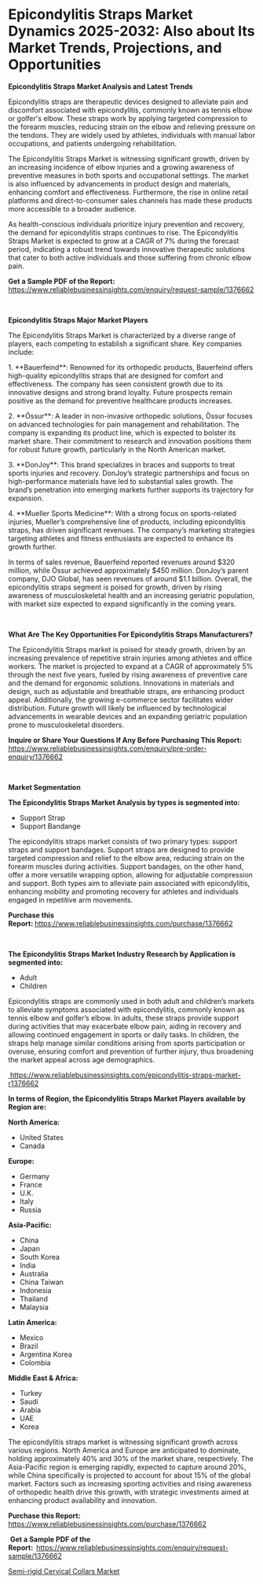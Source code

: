 <p><h1>Epicondylitis Straps Market Dynamics 2025-2032: Also about Its Market Trends, Projections, and Opportunities</h1></p><p><strong>Epicondylitis Straps Market Analysis and Latest Trends</strong></p>
<p><p>Epicondylitis straps are therapeutic devices designed to alleviate pain and discomfort associated with epicondylitis, commonly known as tennis elbow or golfer's elbow. These straps work by applying targeted compression to the forearm muscles, reducing strain on the elbow and relieving pressure on the tendons. They are widely used by athletes, individuals with manual labor occupations, and patients undergoing rehabilitation.</p><p>The Epicondylitis Straps Market is witnessing significant growth, driven by an increasing incidence of elbow injuries and a growing awareness of preventive measures in both sports and occupational settings. The market is also influenced by advancements in product design and materials, enhancing comfort and effectiveness. Furthermore, the rise in online retail platforms and direct-to-consumer sales channels has made these products more accessible to a broader audience.</p><p>As health-conscious individuals prioritize injury prevention and recovery, the demand for epicondylitis straps continues to rise. The Epicondylitis Straps Market is expected to grow at a CAGR of 7% during the forecast period, indicating a robust trend towards innovative therapeutic solutions that cater to both active individuals and those suffering from chronic elbow pain.</p></p>
<p><strong>Get a Sample PDF of the Report:&nbsp;</strong> <a href="https://www.reliablebusinessinsights.com/enquiry/request-sample/1376662?utm_campaign=75&utm_medium=2&utm_source=Github&utm_content=ia&utm_term=13012025&utm_id=epicondylitis-straps">https://www.reliablebusinessinsights.com/enquiry/request-sample/1376662</a></p>
<p>&nbsp;</p>
<p><strong>Epicondylitis Straps Major Market Players</strong></p>
<p><p>The Epicondylitis Straps Market is characterized by a diverse range of players, each competing to establish a significant share. Key companies include:</p><p>1. **Bauerfeind**: Renowned for its orthopedic products, Bauerfeind offers high-quality epicondylitis straps that are designed for comfort and effectiveness. The company has seen consistent growth due to its innovative designs and strong brand loyalty. Future prospects remain positive as the demand for preventive healthcare products increases.</p><p>2. **Össur**: A leader in non-invasive orthopedic solutions, Össur focuses on advanced technologies for pain management and rehabilitation. The company is expanding its product line, which is expected to bolster its market share. Their commitment to research and innovation positions them for robust future growth, particularly in the North American market.</p><p>3. **DonJoy**: This brand specializes in braces and supports to treat sports injuries and recovery. DonJoy’s strategic partnerships and focus on high-performance materials have led to substantial sales growth. The brand’s penetration into emerging markets further supports its trajectory for expansion.</p><p>4. **Mueller Sports Medicine**: With a strong focus on sports-related injuries, Mueller’s comprehensive line of products, including epicondylitis straps, has driven significant revenues. The company’s marketing strategies targeting athletes and fitness enthusiasts are expected to enhance its growth further.</p><p>In terms of sales revenue, Bauerfeind reported revenues around $320 million, while Össur achieved approximately $450 million. DonJoy’s parent company, DJO Global, has seen revenues of around $1.1 billion. Overall, the epicondylitis straps segment is poised for growth, driven by rising awareness of musculoskeletal health and an increasing geriatric population, with market size expected to expand significantly in the coming years.</p></p>
<p>&nbsp;</p>
<p><strong>What Are The Key Opportunities For Epicondylitis Straps Manufacturers?</strong></p>
<p><p>The Epicondylitis Straps market is poised for steady growth, driven by an increasing prevalence of repetitive strain injuries among athletes and office workers. The market is projected to expand at a CAGR of approximately 5% through the next five years, fueled by rising awareness of preventive care and the demand for ergonomic solutions. Innovations in materials and design, such as adjustable and breathable straps, are enhancing product appeal. Additionally, the growing e-commerce sector facilitates wider distribution. Future growth will likely be influenced by technological advancements in wearable devices and an expanding geriatric population prone to musculoskeletal disorders.</p></p>
<p><strong>Inquire or Share Your Questions If Any Before Purchasing This Report:</strong> <a href="https://www.reliablebusinessinsights.com/enquiry/pre-order-enquiry/1376662?utm_campaign=75&utm_medium=2&utm_source=Github&utm_content=ia&utm_term=13012025&utm_id=epicondylitis-straps">https://www.reliablebusinessinsights.com/enquiry/pre-order-enquiry/1376662</a></p>
<p>&nbsp;</p>
<p><strong>Market Segmentation</strong></p>
<p><strong>The Epicondylitis Straps Market Analysis by types is segmented into:</strong></p>
<p><ul><li>Support Strap</li><li>Support Bandange</li></ul></p>
<p><p>The epicondylitis straps market consists of two primary types: support straps and support bandages. Support straps are designed to provide targeted compression and relief to the elbow area, reducing strain on the forearm muscles during activities. Support bandages, on the other hand, offer a more versatile wrapping option, allowing for adjustable compression and support. Both types aim to alleviate pain associated with epicondylitis, enhancing mobility and promoting recovery for athletes and individuals engaged in repetitive arm movements.</p></p>
<p><strong>Purchase this Report:&nbsp;</strong><a href="https://www.reliablebusinessinsights.com/purchase/1376662?utm_campaign=75&utm_medium=2&utm_source=Github&utm_content=ia&utm_term=13012025&utm_id=epicondylitis-straps">https://www.reliablebusinessinsights.com/purchase/1376662</a></p>
<p>&nbsp;</p>
<p><strong>The Epicondylitis Straps Market Industry Research by Application is segmented into:</strong></p>
<p><ul><li>Adult</li><li>Children</li></ul></p>
<p><p>Epicondylitis straps are commonly used in both adult and children’s markets to alleviate symptoms associated with epicondylitis, commonly known as tennis elbow and golfer’s elbow. In adults, these straps provide support during activities that may exacerbate elbow pain, aiding in recovery and allowing continued engagement in sports or daily tasks. In children, the straps help manage similar conditions arising from sports participation or overuse, ensuring comfort and prevention of further injury, thus broadening the market appeal across age demographics.</p></p>
<p><a href="https://www.reliablebusinessinsights.com/epicondylitis-straps-market-r1376662?utm_campaign=75&utm_medium=2&utm_source=Github&utm_content=ia&utm_term=13012025&utm_id=epicondylitis-straps">&nbsp;https://www.reliablebusinessinsights.com/epicondylitis-straps-market-r1376662</a></p>
<p><strong>In terms of Region, the Epicondylitis Straps Market Players available by Region are:</strong></p>
<p>
    <p> <strong> North America: </strong>
        <ul>
            <li>United States</li>
            <li>Canada</li>
        </ul>
        </p> 
    <p> <strong> Europe: </strong>
        <ul>
            <li>Germany</li>
            <li>France</li>
            <li>U.K.</li>
            <li>Italy</li>
            <li>Russia</li>
        </ul>
        </p> 
    <p> <strong> Asia-Pacific: </strong>
        <ul>
            <li>China</li>
            <li>Japan</li>
            <li>South Korea</li>
            <li>India</li>
            <li>Australia</li>
            <li>China Taiwan</li>
            <li>Indonesia</li>
            <li>Thailand</li>
            <li>Malaysia</li>
        </ul>
        </p> 
    <p> <strong> Latin America: </strong>
        <ul>
            <li>Mexico</li>
            <li>Brazil</li>
            <li>Argentina Korea</li>
            <li>Colombia</li>
        </ul>
        </p> 
    <p> <strong> Middle East & Africa: </strong>
        <ul>
            <li>Turkey</li>
            <li>Saudi</li>
            <li>Arabia</li>
            <li>UAE</li>
            <li>Korea</li>
        </ul>
    </p>
    </p>
<p><p>The epicondylitis straps market is witnessing significant growth across various regions. North America and Europe are anticipated to dominate, holding approximately 40% and 30% of the market share, respectively. The Asia-Pacific region is emerging rapidly, expected to capture around 20%, while China specifically is projected to account for about 15% of the global market. Factors such as increasing sporting activities and rising awareness of orthopedic health drive this growth, with strategic investments aimed at enhancing product availability and innovation.</p></p>
<p><strong>Purchase this Report: </strong><a href="https://www.reliablebusinessinsights.com/purchase/1376662?utm_campaign=75&utm_medium=2&utm_source=Github&utm_content=ia&utm_term=13012025&utm_id=epicondylitis-straps">https://www.reliablebusinessinsights.com/purchase/1376662</a></p>
<p>&nbsp;<strong>Get a Sample PDF of the Report:&nbsp;&nbsp;</strong><a href="https://www.reliablebusinessinsights.com/enquiry/request-sample/1376662?utm_campaign=75&utm_medium=2&utm_source=Github&utm_content=ia&utm_term=13012025&utm_id=epicondylitis-straps">https://www.reliablebusinessinsights.com/enquiry/request-sample/1376662</a></p>
<p><strong></strong></p>
<p><p><a href="https://github.com/bogganbillie6969/Market-Research-Report-List-1/blob/main/semi-rigid-cervical-collars-market.md?utm_campaign=75&utm_medium=2&utm_source=Github&utm_content=ia&utm_term=13012025&utm_id=epicondylitis-straps">Semi-rigid Cervical Collars Market</a></p></p>